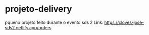 # projeto-delivery
pqueno projeto feito durante o evento sds 2
Link: https://cloves-jose-sds2.netlify.app/orders
